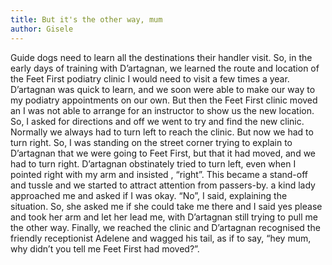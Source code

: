 ```yaml
---
title: But it's the other way, mum
author: Gisele
---
```


Guide dogs need to learn all the destinations their handler visit. So, in the early days of training with D’artagnan, we learned the route and location of the Feet First podiatry clinic I would need to visit a few times a year. D’artagnan was quick to learn, and we soon were able to make our way to my podiatry appointments on our own. But then the Feet First clinic moved an I was not able to arrange for an instructor to show us the new location. So, I asked for directions and off we went to try and find the new clinic. Normally we always had to turn left to reach the clinic. But now we had to turn right. So, I was standing on the street corner trying to explain to D’artagnan that we were going to Feet First, but that it had moved, and we had to turn right. D’artagnan obstinately tried to turn left, even when I pointed right with my arm and insisted , “right”. This became a stand-off and tussle and we started to attract attention from passers-by. a kind lady approached me and asked if I was okay. “No”, I said, explaining the situation. So, she asked me if she could take me there and I said yes please and took her arm and let her lead me, with D’artagnan still trying to pull me the other way. Finally, we reached the clinic and D’artagnan recognised the friendly receptionist Adelene and wagged his tail, as if to say, “hey mum, why didn’t you tell me Feet First had moved?”.
